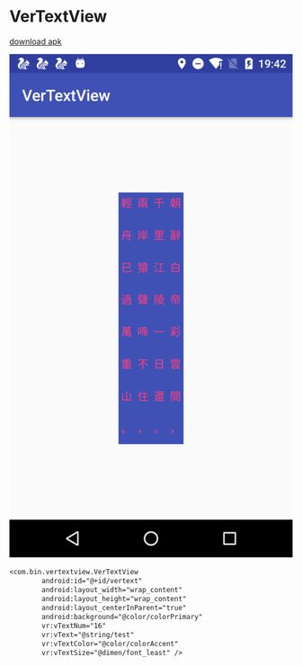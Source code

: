 # VerTextView

[download  apk](https://github.com/tengbinlive/VerTextView/blob/master/apk)


![VerTextView](https://github.com/tengbinlive/VerTextView/blob/master/images/device-2016-08-27-194247.png) 


    <com.bin.vertextview.VerTextView
            android:id="@+id/vertext"
            android:layout_width="wrap_content"
            android:layout_height="wrap_content"
            android:layout_centerInParent="true"
            android:background="@color/colorPrimary"
            vr:vTextNum="16"
            vr:vText="@string/test"
            vr:vTextColor="@color/colorAccent"
            vr:vTextSize="@dimen/font_least" />



